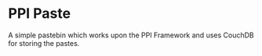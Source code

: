 PPI Paste
=========

A simple pastebin which works upon the PPI Framework and uses CouchDB for storing the pastes.